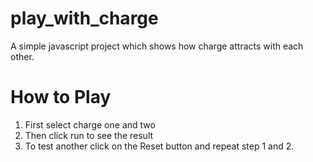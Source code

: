 play_with_charge
================

A simple javascript project which shows how charge attracts with each other.

How to Play
==========
1. First select charge one and two
2. Then click run to see the result
3. To test another click on the Reset button and repeat step 1 and 2.
